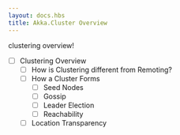 ```yaml
---
layout: docs.hbs
title: Akka.Cluster Overview
---
```


clustering overview!



* [ ] Clustering Overview
    * [ ] How is Clustering different from Remoting?
    * [ ] How a Cluster Forms
        * [ ] Seed Nodes
        * [ ] Gossip
        * [ ] Leader Election
        * [ ] Reachability
    * [ ] Location Transparency